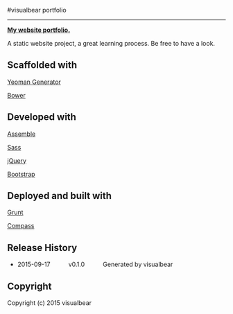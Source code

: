 #visualbear portfolio


---


**[My website portfolio.](http://www.visualbear.com)**

A static website project, a great learning process. 
Be free to have a look.



## Scaffolded with
[Yeoman Generator](https://github.com/assemble/generator-assemble)

[Bower](https://github.com/bower/bower)


## Developed with
[Assemble](http://assemble.io)

[Sass](https://github.com/sass/sass)

[jQuery](https://github.com/jquery/jquery)

[Bootstrap](https://github.com/twbs/bootstrap)

## Deployed and built with 
[Grunt](https://github.com/gruntjs/grunt)

[Compass](https://github.com/Compass/compass)

## Release History
 * 2015-09-17   v0.1.0   Generated by visualbear

## Copyright

Copyright (c) 2015 visualbear